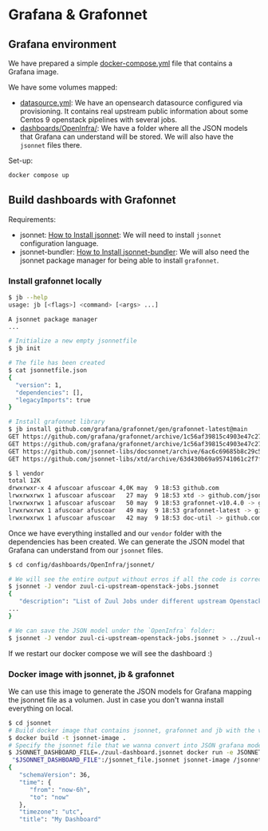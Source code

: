 # Grafana & Grafonnet

## Grafana environment

We have prepared a simple [docker-compose.yml](./docker-compose.yml) file that contains a Grafana image.

We have some volumes mapped:

- [datasource.yml](./config/provisioning/datasources/datasource.yml): We have an opensearch datasource configured via provisioning. It contains real upstream public information about some Centos 9 openstack pipelines with several jobs.
- [dashboards/OpenInfra/](./config/dashboards/OpenInfra/): We have a folder where all the JSON models that Grafana can understand will be stored. We will also have the `jsonnet` files there.

Set-up:

```bash
docker compose up
```

## Build dashboards with Grafonnet


Requirements:

- jsonnet: [How to Install jsonnet](https://github.com/google/jsonnet?tab=readme-ov-file#packages): We will need to install `jsonnet` configuration language.
- jsonnet-bundler: [How to Install jsonnet-bundler](https://github.com/jsonnet-bundler/jsonnet-bundler?tab=readme-ov-file#install): We will also need the jsonnet package manager for being able to install `grafonnet`.

### Install grafonnet locally

```bash
$ jb --help
usage: jb [<flags>] <command> [<args> ...]

A jsonnet package manager
...

# Initialize a new empty jsonnetfile
$ jb init

# The file has been created
$ cat jsonnetfile.json
{
  "version": 1,
  "dependencies": [],
  "legacyImports": true
}

# Install grafonnet library
$ jb install github.com/grafana/grafonnet/gen/grafonnet-latest@main
GET https://github.com/grafana/grafonnet/archive/1c56af39815c4903e47c27194444456f005f65df.tar.gz 200
GET https://github.com/grafana/grafonnet/archive/1c56af39815c4903e47c27194444456f005f65df.tar.gz 200
GET https://github.com/jsonnet-libs/docsonnet/archive/6ac6c69685b8c29c54515448eaca583da2d88150.tar.gz 200
GET https://github.com/jsonnet-libs/xtd/archive/63d430b69a95741061c2f7fc9d84b1a778511d9c.tar.gz 200

$ l vendor
total 12K
drwxrwxr-x 4 afuscoar afuscoar 4,0K may  9 18:53 github.com
lrwxrwxrwx 1 afuscoar afuscoar   27 may  9 18:53 xtd -> github.com/jsonnet-libs/xtd
lrwxrwxrwx 1 afuscoar afuscoar   50 may  9 18:53 grafonnet-v10.4.0 -> github.com/grafana/grafonnet/gen/grafonnet-v10.4.0
lrwxrwxrwx 1 afuscoar afuscoar   49 may  9 18:53 grafonnet-latest -> github.com/grafana/grafonnet/gen/grafonnet-latest
lrwxrwxrwx 1 afuscoar afuscoar   42 may  9 18:53 doc-util -> github.com/jsonnet-libs/docsonnet/doc-util
```

Once we have everything installed and our `vendor` folder with the dependencies has been created. We can generate the JSON model that Grafana can understand from our `jsonnet` files.

```bash
$ cd config/dashboards/OpenInfra/jsonnet/

# We will see the entire output without erros if all the code is correct
$ jsonnet -J vendor zuul-ci-upstream-openstack-jobs.jsonnet
{
   "description": "List of Zuul Jobs under different upstream Openstack releases promotion pipelines",
...
}

# We can save the JSON model under the `OpenInfra` folder:
$ jsonnet -J vendor zuul-ci-upstream-openstack-jobs.jsonnet > ../zuul-ci-upstream-openstack-jobs.json
```

If we restart our docker compose we will see the dashboard :)

### Docker image with jsonnet, jb & grafonnet

We can use this image to generate the JSON models for Grafana mapping the jsonnet file as a volumen. Just in case you don't wanna install everything on local.

```bash
$ cd jsonnet
# Build docker image that contains jsonnet, grafonnet and jb with the vendor
$ docker build -t jsonnet-image .
# Specify the jsonnet file that we wanna convert into JSON grafana model
$ JSONNET_DASHBOARD_FILE=./zuul-dashboard.jsonnet docker run -e JSONNET_FILE=/jsonnet_file.jsonnet -v
 "$JSONNET_DASHBOARD_FILE":/jsonnet_file.jsonnet jsonnet-image /jsonnet_file.jsonnet
{
   "schemaVersion": 36,
   "time": {
      "from": "now-6h",
      "to": "now"
   },
   "timezone": "utc",
   "title": "My Dashboard"
```
